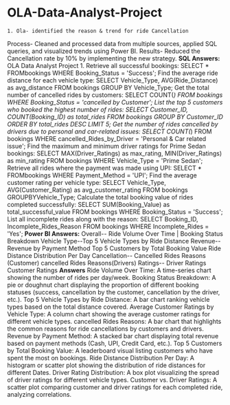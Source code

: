# OLA-Data-Analyst-Project
	1. Ola- identified the reason & trend for ride Cancellation
Process- Cleaned and processed data from multiple sources, applied SQL queries, and visualized trends using Power BI.
Results- Reduced the Cancellation rate by 10% by implementing the new strategy.
**SQL Answers:** OLA Data Analyst Project 1. Retrieve all successful bookings: SELECT * FROMbookings WHERE Booking_Status = 'Success';
Find the average ride distance for each vehicle type: SELECT Vehicle_Type, AVG(Ride_Distance) as avg_distance FROM bookings GROUP BY Vehicle_Type;
Get the total number of cancelled rides by customers: SELECT COUNT(*) FROM bookings WHERE Booking_Status = 'cancelled by Customer';
List the top 5 customers who booked the highest number of rides: SELECT Customer_ID, COUNT(Booking_ID) as total_rides FROM bookings GROUP BY Customer_ID ORDER BY total_rides DESC LIMIT 5;
Get the number of rides cancelled by drivers due to personal and car-related issues: SELECT COUNT(*) FROM bookings WHERE cancelled_Rides_by_Driver = 'Personal & Car related issue';
Find the maximum and minimum driver ratings for Prime Sedan bookings: SELECT MAX(Driver_Ratings) as max_rating, MIN(Driver_Ratings) as min_rating FROM bookings WHERE Vehicle_Type = 'Prime Sedan';
Retrieve all rides where the payment was made using UPI: SELECT * FROMbookings WHERE Payment_Method = 'UPI';
Find the average customer rating per vehicle type: SELECT Vehicle_Type, AVG(Customer_Rating) as avg_customer_rating FROM bookings GROUPBYVehicle_Type;
Calculate the total booking value of rides completed successfully: SELECT SUM(Booking_Value) as total_successful_value FROM bookings WHERE Booking_Status = 'Success';
List all incomplete rides along with the reason: SELECT Booking_ID, Incomplete_Rides_Reason FROM bookings WHERE Incomplete_Rides = 'Yes';
**Power BI Answers:**
Overall-- Ride Volume Over Time | Booking Status Breakdown
Vehicle Type--Top 5 Vehicle Types by Ride Distance
Revenue--Revenue by Payment Method Top 5 Customers by Total Booking Value Ride Distance Distribution Per Day
Cancellation-- Cancelled Rides Reasons (Customer) cancelled Rides Reasons(Drivers)
Ratings-- Driver Ratings Customer Ratings
**Answers**
Ride Volume Over Time: A time-series chart showing the number of rides per day/week.
Booking Status Breakdown: A pie or doughnut chart displaying the proportion of different booking statuses (success, cancellation by the customer, cancellation by the driver, etc.).
Top 5 Vehicle Types by Ride Distance: A bar chart ranking vehicle types based on the total distance covered.
Average Customer Ratings by Vehicle Type: A column chart showing the average customer ratings for different vehicle types.
cancelled Rides Reasons: A bar chart that highlights the common reasons for ride cancellations by customers and drivers.
Revenue by Payment Method: A stacked bar chart displaying total revenue based on payment methods (Cash, UPI, Credit Card, etc.).
Top 5 Customers by Total Booking Value: A leaderboard visual listing customers who have spent the most on bookings.
Ride Distance Distribution Per Day: A histogram or scatter plot showing the distribution of ride distances for different Dates.
Driver Rating Distribution: A box plot visualizing the spread of driver ratings for different vehicle types.
Customer vs. Driver Ratings: A scatter plot comparing customer and driver ratings for each completed ride, analyzing correlations.




